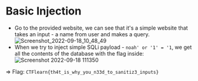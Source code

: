 # Basic Injection

* Go to the provided website, we can see that it's a simple website that takes an input - a name from user and makes a query.\
  ![Screenshot\_2022-09-18\_10\_48\_49](https://user-images.githubusercontent.com/89294020/190885443-224cb4e6-9ab6-4fd5-a427-15ab708e5cf3.png)
* When we try to inject simple SQLi payload - `noah' or '1' = '1`, we get all the contents of the database with the flag inside:\
  ![Screenshot 2022-09-18 111350](https://user-images.githubusercontent.com/89294020/190885475-5d31ee77-07d7-4413-8c35-46606f476c8e.png)&#x20;

\=> Flag: `CTFlearn{th4t_is_why_you_n33d_to_sanitiz3_inputs}`
